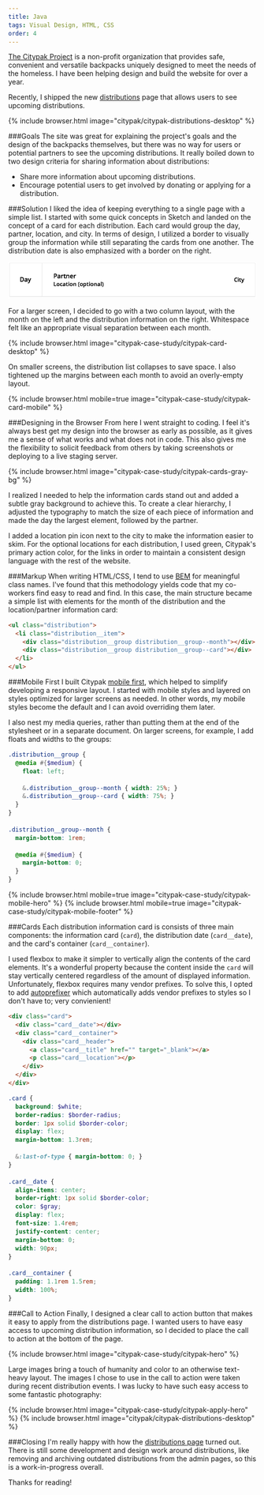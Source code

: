 ```yaml
---
title: Java
tags: Visual Design, HTML, CSS
order: 4
---
```


[The Citypak Project](http://www.citypak.org) is a non-profit organization that provides safe, convenient and versatile backpacks uniquely designed to meet the needs of the homeless. I have been helping design and build the website for over a year.

Recently, I shipped the new [distributions](http://citypak.org/distributions) page that allows users to see upcoming distributions.

{% include browser.html image="citypak/citypak-distributions-desktop" %}

###Goals
The site was great for explaining the project's goals and the design of the backpacks themselves, but there was no way for users or potential partners to see the upcoming distributions. It really boiled down to two design criteria for sharing information about distributions:

* Share more information about upcoming distributions.
* Encourage potential users to get involved by donating or applying for a distribution.

###Solution
I liked the idea of keeping everything to a single page with a simple list. I started with some quick concepts in Sketch and landed on the concept of a card for each distribution. Each card would group the day, partner, location, and city. In terms of design, I utilized a border to visually group the information while still separating the cards from one another. The distribution date is also emphasized with a border on the right.

![Card](/assets/images/work/citypak-case-study/citypak-card.png)

For a larger screen, I decided to go with a two column layout, with the month on the left and the distribution information on the right. Whitespace felt like an appropriate visual separation between each month.

{% include browser.html image="citypak-case-study/citypak-card-desktop" %}

On smaller screens, the distribution list collapses to save space. I also tightened up the margins between each month to avoid an overly-empty layout.

<div class="row">
{% include browser.html mobile=true image="citypak-case-study/citypak-card-mobile" %}
</div>

###Designing in the Browser
From here I went straight to coding. I feel it's always best get my design into the browser as early as possible, as it gives me a sense of what works and what does not in code. This also gives me the flexibility to solicit feedback from others by taking screenshots or deploying to a live staging server.

{% include browser.html image="citypak-case-study/citypak-cards-gray-bg" %}

I realized I needed to help the information cards stand out and added a subtle gray background to achieve this. To create a clear hierarchy, I adjusted the typography to match the size of each piece of information and made the day the largest element, followed by the partner.

I added a location pin icon next to the city to make the information easier to skim. For the optional locations for each distribution, I used green, Citypak's primary action color, for the links in order to maintain a consistent design language with the rest of the website.

###Markup
When writing HTML/CSS, I tend to use [BEM](http://adamkaplan.me/css-workshop/part-2/#naming-conventions) for meaningful class names. I've found that this methodology yields code that my co-workers find easy to read and find. In this case, the main structure became a simple list with elements for the month of the distribution and the location/partner information card:

```html
<ul class="distribution">
  <li class="distribution__item">
    <div class="distribution__group distribution__group--month"></div>
    <div class="distribution__group distribution__group--card"></div>
  </li>
</ul>
```

###Mobile First
I built Citypak [mobile first](http://adamkaplan.me/grid), which helped to simplify developing a responsive layout. I started with mobile styles and layered on styles optimized for larger screens as needed. In other words, my mobile styles become the default and I can avoid overriding them later.

I also nest my media queries, rather than putting them at the end of the stylesheet or in a separate document. On larger screens, for example, I add floats and widths to the groups:

```scss
.distribution__group {
  @media #{$medium} {
    float: left;

    &.distribution__group--month { width: 25%; }
    &.distribution__group--card { width: 75%; }
  }
}

.distribution__group--month {
  margin-bottom: 1rem;

  @media #{$medium} {
    margin-bottom: 0;
  }
}
```

<div class="row">
{% include browser.html mobile=true image="citypak-case-study/citypak-mobile-hero" %}
{% include browser.html mobile=true image="citypak-case-study/citypak-mobile-footer" %}
</div>

###Cards
Each distribution information card is consists of three main components: the information card (`card`), the distribution date (`card__date`), and the card's container (`card__container`).

I used flexbox to make it simpler to vertically align the contents of the card elements. It's a wonderful property because the content inside the `card` will stay vertically centered regardless of the amount of displayed information. Unfortunately, flexbox requires many vendor prefixes. To solve this, I opted to add [autoprefixer](https://github.com/postcss/autoprefixer) which automatically adds vendor prefixes to styles so I don't have to; very convienient!

```html
<div class="card">
  <div class="card__date"></div>
  <div class="card__container">
    <div class="card__header">
      <a class="card__title" href="" target="_blank"></a>
      <p class="card__location"></p>
    </div>
  </div>
</div>
```

```scss
.card {
  background: $white;
  border-radius: $border-radius;
  border: 1px solid $border-color;
  display: flex;
  margin-bottom: 1.3rem;

  &:last-of-type { margin-bottom: 0; }
}

.card__date {
  align-items: center;
  border-right: 1px solid $border-color;
  color: $gray;
  display: flex;
  font-size: 1.4rem;
  justify-content: center;
  margin-bottom: 0;
  width: 90px;
}

.card__container {
  padding: 1.1rem 1.5rem;
  width: 100%;
}
```

###Call to Action
Finally, I designed a clear call to action button that makes it easy to apply from the distributions page. I wanted users to have easy access to upcoming distribution information, so I decided to place the call to action at the bottom of the page.

{% include browser.html image="citypak-case-study/citypak-hero" %}

Large images bring a touch of humanity and color to an otherwise text-heavy layout. The images I chose to use in the call to action were taken during recent distribution events. I was lucky to have such easy access to some fantastic photography:

{% include browser.html image="citypak-case-study/citypak-apply-hero" %}
{% include browser.html image="citypak/citypak-distributions-desktop" %}

###Closing
I'm really happy with how the [distributions page](http://citypak.org/distributions) turned out. There is still some development and design work around distributions, like removing and archiving outdated distributions from the admin pages, so this is a work-in-progress overall.

Thanks for reading!
